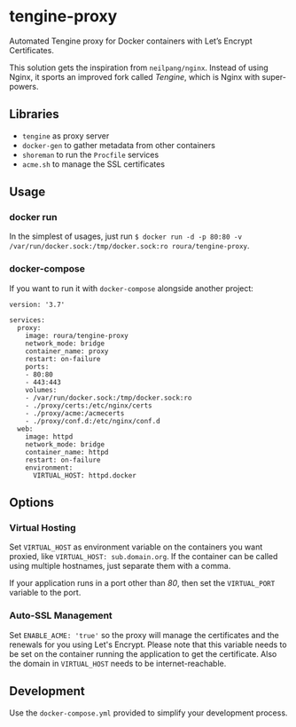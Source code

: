 # tengine-proxy
Automated Tengine proxy for Docker containers with Let’s Encrypt Certificates.

This solution gets the inspiration from `neilpang/nginx`. Instead of using Nginx, it sports an improved fork called *Tengine*, which is Nginx with super-powers.

## Libraries
- `tengine` as proxy server
- `docker-gen` to gather metadata from other containers
- `shoreman` to run the `Procfile` services
- `acme.sh` to manage the SSL certificates

## Usage
### docker run
In the simplest of usages, just run `$ docker run -d -p 80:80 -v /var/run/docker.sock:/tmp/docker.sock:ro roura/tengine-proxy`.

### docker-compose
If you want to run it with `docker-compose` alongside another project:
```
version: '3.7'

services:
  proxy:
    image: roura/tengine-proxy
    network_mode: bridge
    container_name: proxy
    restart: on-failure
    ports:
    - 80:80
    - 443:443
    volumes:
    - /var/run/docker.sock:/tmp/docker.sock:ro
    - ./proxy/certs:/etc/nginx/certs
    - ./proxy/acme:/acmecerts
    - ./proxy/conf.d:/etc/nginx/conf.d
  web:
    image: httpd
    network_mode: bridge
    container_name: httpd
    restart: on-failure
    environment:
      VIRTUAL_HOST: httpd.docker
```

## Options
### Virtual Hosting
Set `VIRTUAL_HOST` as environment variable on the containers you want proxied, like `VIRTUAL_HOST: sub.domain.org`. If the container can be called using multiple hostnames, just separate them with a comma.

If your application runs in a port other than *80*, then set the `VIRTUAL_PORT` variable to the port.

### Auto-SSL Management
Set `ENABLE_ACME: 'true'` so the proxy will manage the certificates and the renewals for you using Let's Encrypt.
Please note that this variable needs to be set on the container running the application to get the certificate.
Also the domain in `VIRTUAL_HOST` needs to be internet-reachable.

## Development
Use the `docker-compose.yml` provided to simplify your development process.
